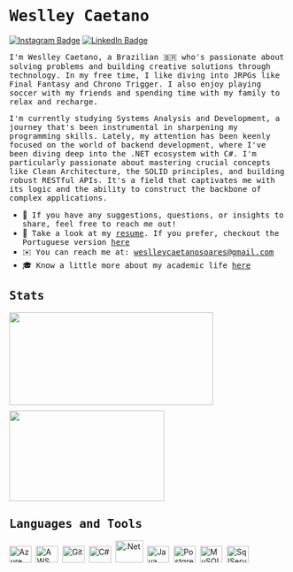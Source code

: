 # <samp>Weslley Caetano</samp> 

[![Instagram Badge](https://img.shields.io/badge/Instagram-%23E4405F.svg?&style=flat-square&logo=instagram&logoColor=white&color=071A2C&link=https://www.instagram.com/mupezzuol)](https://www.instagram.com/_weslleycaetano)
[![LinkedIn Badge](https://img.shields.io/badge/LinkedIn-%23E4405F.svg?&style=flat-square&logo=linkedin&logoColor=white&color=071A2C&link=https://www.linkedin.com/in/mupezzuol/)](https://www.linkedin.com/in/weslleycsoares/)

<samp> I'm Weslley Caetano, a Brazilian 🇧🇷 who's passionate about solving problems and building creative solutions through technology. In my free time, I like diving into JRPGs like Final Fantasy and Chrono Trigger. I also enjoy playing soccer with my friends and spending time with my family to relax and recharge.

<samp>I'm currently studying Systems Analysis and Development, a journey that's been instrumental in sharpening my programming skills. Lately, my attention has been keenly focused on the world of backend development, where I've been diving deep into the .NET ecosystem with C#. I'm particularly passionate about mastering crucial concepts like Clean Architecture, the SOLID principles, and building robust RESTful APIs. It's a field that captivates me with its logic and the ability to construct the backbone of complex applications.
</samp>


- 🤝 &nbsp;<samp>If you have any suggestions, questions, or insights to share, feel free to reach me out!</samp>
- 📄 &nbsp;<samp>Take a look at my [resume](https://wescaetano.github.io/weslley-portfolio/assets/weslley-resume-software-eng.pdf). If you prefer, checkout the Portuguese version [here](https://wescaetano.github.io/weslley-portfolio/assets/curriculo-weslley-eng-software.pdf)</samp>
- ✉️ &nbsp;<samp>You can reach me at: weslleycaetanosoares@gmail.com</samp>
- 🎓 &nbsp;<samp>Know a little more about my academic life [here](https://github.com/wescaetano/academic-life)</samp>


<div>
  <h2><samp>Stats</samp></h2>
  <div align="left" style="display: flex; flex-wrap: wrap; gap: 10px;">
    <img width="368" height="168" src="https://github-readme-stats.vercel.app/api?username=wescaetano&theme=gotham&show_icons=true" />
    <img width="280" height="164" src="https://github-readme-stats.vercel.app/api/top-langs/?username=wescaetano&theme=gotham&layout=compact" />
  </div>
</div>


<div align="left">
  <h2><samp>Languages and Tools</samp></h2>
  <img src="https://cdn.jsdelivr.net/gh/devicons/devicon@latest/icons/azure/azure-original.svg" alt="Azure" title="Azure" width="40" height="30"  style="display: inline-block; margin-bottom: 5px;" />&nbsp;
  <img src="https://cdn.jsdelivr.net/gh/devicons/devicon@latest/icons/amazonwebservices/amazonwebservices-plain-wordmark.svg" alt="AWS" title="AWS" width="40" height="30"  style="display: inline-block; margin-bottom: 5px;" />&nbsp; 
  <img src="https://cdn.jsdelivr.net/gh/devicons/devicon@latest/icons/git/git-original.svg" alt="Git" title="Git" width="40" height="30"  style="display: inline-block; margin-bottom: 5px;" />&nbsp;   
  <img src="https://cdn.jsdelivr.net/gh/devicons/devicon@latest/icons/csharp/csharp-original.svg" alt="C#" title="C#" width="40" height="30"  style="display: inline-block; margin-bottom: 5px;" />&nbsp;
  <img src="https://cdn.jsdelivr.net/gh/devicons/devicon@latest/icons/dot-net/dot-net-original.svg" alt=".Net" title=".Net" width="50" height="40"  style="display: inline-block; margin-bottom: 5px;" />&nbsp;
  <img src="https://cdn.jsdelivr.net/gh/devicons/devicon@latest/icons/java/java-original.svg" alt="Java" title="Java" width="40" height="30"  style="display: inline-block; margin-bottom: 5px;" />&nbsp;
  <img src="https://cdn.jsdelivr.net/gh/devicons/devicon@latest/icons/postgresql/postgresql-original.svg" alt="Postgres" title="PostgreSQL" width="40" height="30"  style="display: inline-block; margin-bottom: 5px;" />&nbsp;
  <img src="https://cdn.jsdelivr.net/gh/devicons/devicon@latest/icons/mysql/mysql-original.svg" alt="MySQL" title="MySQL" width="40" height="30"  style="display: inline-block; margin-bottom: 5px;" />&nbsp;
  <img src="https://cdn.jsdelivr.net/gh/devicons/devicon@latest/icons/microsoftsqlserver/microsoftsqlserver-original.svg" alt="SqlServer" title="SqlServer" width="40" height="30"  style="display: inline-block; margin-bottom: 5px;"/>&nbsp;        
</div>
                                                      
